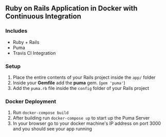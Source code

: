 ## Ruby on Rails Application in Docker with Continuous Integration
### Includes
* Ruby + Rails
* Puma
* Travis CI Integration

### Setup
1. Place the entire contents of your Rails project inside the `app/` folder
2. Inside your **Gemfile** add the **puma** gem. (`gem 'puma'`)
3. Add the `puma.rb` file inside the `config` folder of your Rails project

### Docker Deployment
1. Run `docker-compose build`
2. After building run `docker-compose up` to start up the Puma Server
3. In your browser go to your docker machine's IP address on port 3000 and you should see your app running
